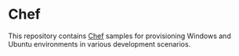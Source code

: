 # Chef

This repository contains [Chef] samples for provisioning Windows and Ubuntu environments in various development scenarios.

[Chef]: https://chef.io
